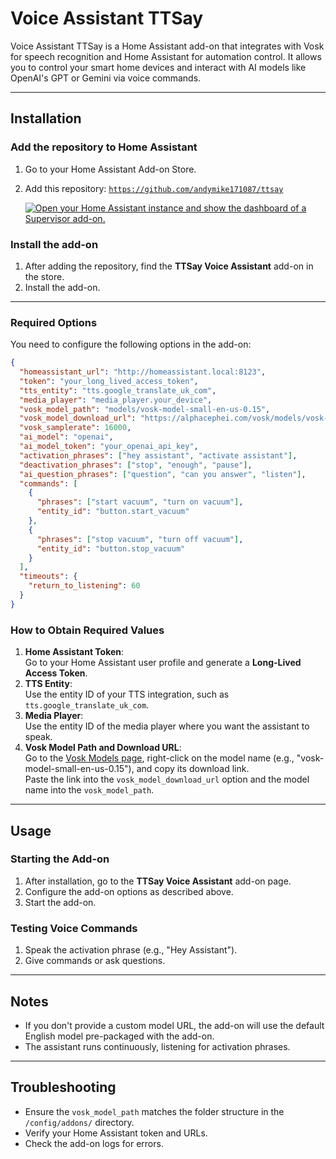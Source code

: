 # Voice Assistant TTSay

Voice Assistant TTSay is a Home Assistant add-on that integrates with Vosk for speech recognition and Home Assistant for automation control. It allows you to control your smart home devices and interact with AI models like OpenAI's GPT or Gemini via voice commands.

---

## Installation

### Add the repository to Home Assistant

1. Go to your Home Assistant Add-on Store.
2. Add this repository:
   [`https://github.com/andymike171087/ttsay`](https://github.com/andymike171087/ttsay)

   [![Open your Home Assistant instance and show the dashboard of a Supervisor add-on.](https://my.home-assistant.io/badges/supervisor_addon.svg)](https://my.home-assistant.io/redirect/supervisor_addon/?addon=ttsay&repository_url=https%3A%2F%2Fgithub.com%2Fandymike171087%2Fttsay)

### Install the add-on

1. After adding the repository, find the **TTSay Voice Assistant** add-on in the store.
2. Install the add-on.

---


### Required Options

You need to configure the following options in the add-on:

```json
{
  "homeassistant_url": "http://homeassistant.local:8123",
  "token": "your_long_lived_access_token",
  "tts_entity": "tts.google_translate_uk_com",
  "media_player": "media_player.your_device",
  "vosk_model_path": "models/vosk-model-small-en-us-0.15",
  "vosk_model_download_url": "https://alphacephei.com/vosk/models/vosk-model-small-en-us-0.15.zip",
  "vosk_samplerate": 16000,
  "ai_model": "openai",
  "ai_model_token": "your_openai_api_key",
  "activation_phrases": ["hey assistant", "activate assistant"],
  "deactivation_phrases": ["stop", "enough", "pause"],
  "ai_question_phrases": ["question", "can you answer", "listen"],
  "commands": [
    {
      "phrases": ["start vacuum", "turn on vacuum"],
      "entity_id": "button.start_vacuum"
    },
    {
      "phrases": ["stop vacuum", "turn off vacuum"],
      "entity_id": "button.stop_vacuum"
    }
  ],
  "timeouts": {
    "return_to_listening": 60
  }
}
```

### How to Obtain Required Values

1. **Home Assistant Token**:  
   Go to your Home Assistant user profile and generate a **Long-Lived Access Token**.
2. **TTS Entity**:  
   Use the entity ID of your TTS integration, such as `tts.google_translate_uk_com`.
3. **Media Player**:  
   Use the entity ID of the media player where you want the assistant to speak.
4. **Vosk Model Path and Download URL**:  
   Go to the [Vosk Models page](https://alphacephei.com/vosk/models), right-click on the model name (e.g., "vosk-model-small-en-us-0.15"), and copy its download link.  
   Paste the link into the `vosk_model_download_url` option and the model name into the `vosk_model_path`.

---

## Usage

### Starting the Add-on

1. After installation, go to the **TTSay Voice Assistant** add-on page.
2. Configure the add-on options as described above.
3. Start the add-on.

### Testing Voice Commands

1. Speak the activation phrase (e.g., "Hey Assistant").
2. Give commands or ask questions.

---

## Notes

- If you don't provide a custom model URL, the add-on will use the default English model pre-packaged with the add-on.
- The assistant runs continuously, listening for activation phrases.

---

## Troubleshooting

- Ensure the `vosk_model_path` matches the folder structure in the `/config/addons/` directory.
- Verify your Home Assistant token and URLs.
- Check the add-on logs for errors.

